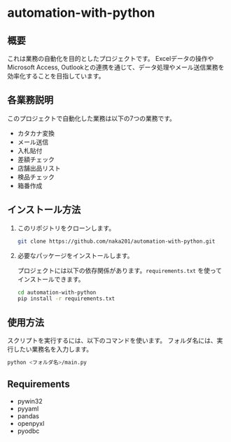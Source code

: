 # automation-with-python

## 概要
これは業務の自動化を目的としたプロジェクトです。
Excelデータの操作やMicrosoft Access, Outlookとの連携を通じて、データ処理やメール送信業務を効率化することを目指しています。

## 各業務説明
このプロジェクトで自動化した業務は以下の7つの業務です。

- カタカナ変換
- メール送信
- 入札貼付
- 差額チェック
- 店舗出品リスト
- 検品チェック
- 箱番作成


## インストール方法

1. このリポジトリをクローンします。

    ```bash
    git clone https://github.com/naka201/automation-with-python.git
    ```

2. 必要なパッケージをインストールします。

    プロジェクトには以下の依存関係があります。`requirements.txt` を使ってインストールできます。

    ```bash
    cd automation-with-python
    pip install -r requirements.txt
    ```

## 使用方法

スクリプトを実行するには、以下のコマンドを使います。
フォルダ名には、実行したい業務名を入力します。

```bash
python <フォルダ名>/main.py
```

## Requirements
- pywin32
- pyyaml
- pandas
- openpyxl
- pyodbc

